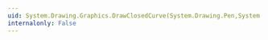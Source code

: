 ```yaml
---
uid: System.Drawing.Graphics.DrawClosedCurve(System.Drawing.Pen,System.Drawing.PointF[],System.Single,System.Drawing.Drawing2D.FillMode)
internalonly: False
---
```

